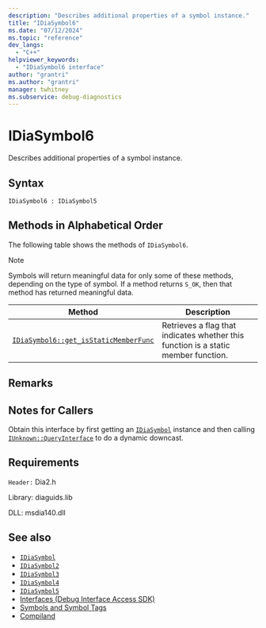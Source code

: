 ```yaml
---
description: "Describes additional properties of a symbol instance."
title: "IDiaSymbol6"
ms.date: "07/12/2024"
ms.topic: "reference"
dev_langs:
  - "C++"
helpviewer_keywords:
  - "IDiaSymbol6 interface"
author: "grantri"
ms.author: "grantri"
manager: twhitney
ms.subservice: debug-diagnostics
---
```

# IDiaSymbol6

Describes additional properties of a symbol instance.

## Syntax

```
IDiaSymbol6 : IDiaSymbol5
```

## Methods in Alphabetical Order

The following table shows the methods of `IDiaSymbol6`.

> [!NOTE]
> Symbols will return meaningful data for only some of these methods, depending on the type of symbol. If a method returns `S_OK`, then that method has returned meaningful data.

|Method|Description|
|------------|-----------------|
|[`IDiaSymbol6::get_isStaticMemberFunc`](../../debugger/debug-interface-access/idiasymbol6-get-isstaticmemberfunc.md)|Retrieves a flag that indicates whether this function is a static member function.|

## Remarks

## Notes for Callers

Obtain this interface by first getting an [`IDiaSymbol`](../../debugger/debug-interface-access/idiasymbol.md) instance and then calling [`IUnknown::QueryInterface`](windows/win32/api/unknwn/nf-unknwn-iunknown-queryinterface(refiid_void)) to do a dynamic downcast.

## Requirements

`Header:` Dia2.h

Library: diaguids.lib

DLL: msdia140.dll

## See also

- [`IDiaSymbol`](../../debugger/debug-interface-access/idiasymbol.md)
- [`IDiaSymbol2`](../../debugger/debug-interface-access/idiasymbol2.md)
- [`IDiaSymbol3`](../../debugger/debug-interface-access/idiasymbol3.md)
- [`IDiaSymbol4`](../../debugger/debug-interface-access/idiasymbol4.md)
- [`IDiaSymbol5`](../../debugger/debug-interface-access/idiasymbol5.md)
- [Interfaces (Debug Interface Access SDK)](../../debugger/debug-interface-access/interfaces-debug-interface-access-sdk.md)
- [Symbols and Symbol Tags](../../debugger/debug-interface-access/symbols-and-symbol-tags.md)
- [Compiland](../../debugger/debug-interface-access/compiland.md)
